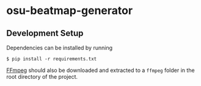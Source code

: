 # osu-beatmap-generator

## Development Setup

Dependencies can be installed by running

```$ pip install -r requirements.txt```

[FFmpeg](https://ffmpeg.zeranoe.com/builds/#) should also be downloaded and extracted to a `ffmpeg` folder in the root directory of the project.